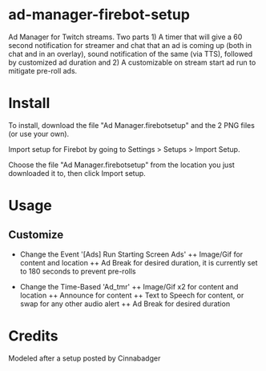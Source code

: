 # ad-manager-firebot-setup

Ad Manager for Twitch streams. Two parts 1) A timer that will give a 60 second notification for streamer and chat that an ad is coming up (both in chat and in an overlay), sound notification of the same (via TTS), followed by customized ad duration  and 2) A customizable on stream start ad run to mitigate pre-roll ads.

# Install
To install, download the file "Ad Manager.firebotsetup" and the 2 PNG files (or use your own).

Import setup for Firebot by going to Settings > Setups > Import Setup.

Choose the file "Ad Manager.firebotsetup" from the location you just downloaded it to, then click Import setup.

# Usage

## Customize
+ Change the Event '[Ads] Run Starting Screen Ads'
++ Image/Gif for content and location
++ Ad Break for desired duration, it is currently set to 180 seconds to prevent pre-rolls

+ Change the Time-Based 'Ad_tmr'
++ Image/Gif x2 for content and location
++ Announce for content
++ Text to Speech for content, or swap for any other audio alert
++ Ad Break for desired duration

# Credits
Modeled after a setup posted by Cinnabadger